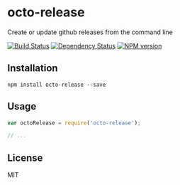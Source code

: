 # octo-release

Create or update github releases from the command line

[![Build Status](https://img.shields.io/travis/scriptit/octo-release/master.svg)](https://travis-ci.org/scriptit/octo-release)
[![Dependency Status](https://img.shields.io/david/scriptit/octo-release/master.svg)](http://david-dm.org/scriptit/octo-release)
[![NPM version](https://img.shields.io/npm/v/octo-release.svg)](https://www.npmjs.org/package/octo-release)

## Installation

```
npm install octo-release --save
```

## Usage

```js
var octoRelease = require('octo-release');

// ...
```

## License

MIT
